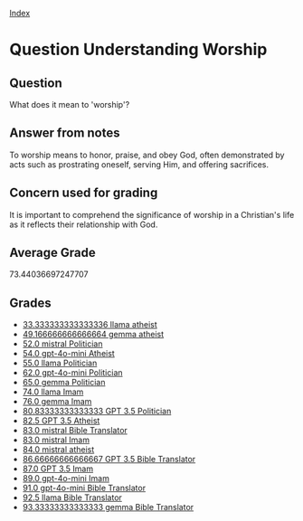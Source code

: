 
[Index](../../index.md)
# Question Understanding Worship
## Question
What does it mean to 'worship'?

## Answer from notes
To worship means to honor, praise, and obey God, often demonstrated by acts such as prostrating oneself, serving Him, and offering sacrifices.

## Concern used for grading
It is important to comprehend the significance of worship in a Christian's life as it reflects their relationship with God.

## Average Grade
73.44036697247707

## Grades
 * [33.333333333333336 llama atheist](../answers/llama_atheist/Understanding_Worship.md)
 * [49.166666666666664 gemma atheist](../answers/gemma_atheist/Understanding_Worship.md)
 * [52.0 mistral Politician](../answers/mistral_Politician/Understanding_Worship.md)
 * [54.0 gpt-4o-mini Atheist](../answers/gpt-4o-mini_Atheist/Understanding_Worship.md)
 * [55.0 llama Politician](../answers/llama_Politician/Understanding_Worship.md)
 * [62.0 gpt-4o-mini Politician](../answers/gpt-4o-mini_Politician/Understanding_Worship.md)
 * [65.0 gemma Politician](../answers/gemma_Politician/Understanding_Worship.md)
 * [74.0 llama Imam](../answers/llama_Imam/Understanding_Worship.md)
 * [76.0 gemma Imam](../answers/gemma_Imam/Understanding_Worship.md)
 * [80.83333333333333 GPT 3.5 Politician](../answers/GPT_3.5_Politician/Understanding_Worship.md)
 * [82.5 GPT 3.5 Atheist](../answers/GPT_3.5_Atheist/Understanding_Worship.md)
 * [83.0 mistral Bible Translator](../answers/mistral_Bible_Translator/Understanding_Worship.md)
 * [83.0 mistral Imam](../answers/mistral_Imam/Understanding_Worship.md)
 * [84.0 mistral atheist](../answers/mistral_atheist/Understanding_Worship.md)
 * [86.66666666666667 GPT 3.5 Bible Translator](../answers/GPT_3.5_Bible_Translator/Understanding_Worship.md)
 * [87.0 GPT 3.5 Imam](../answers/GPT_3.5_Imam/Understanding_Worship.md)
 * [89.0 gpt-4o-mini Imam](../answers/gpt-4o-mini_Imam/Understanding_Worship.md)
 * [91.0 gpt-4o-mini Bible Translator](../answers/gpt-4o-mini_Bible_Translator/Understanding_Worship.md)
 * [92.5 llama Bible Translator](../answers/llama_Bible_Translator/Understanding_Worship.md)
 * [93.33333333333333 gemma Bible Translator](../answers/gemma_Bible_Translator/Understanding_Worship.md)
